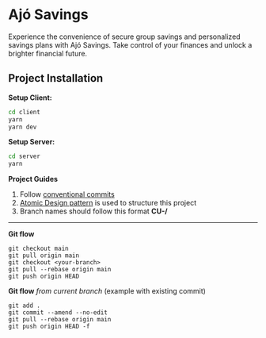 # Ajó Savings

Experience the convenience of secure group savings and personalized savings plans with Ajó Savings.
Take control of your finances and unlock a brighter financial future.

## Project Installation

**Setup Client:**

```bash
cd client
yarn
yarn dev
```

**Setup Server:**

```bash
cd server
yarn
```

**Project Guides**

1. Follow [conventional commits](https://www.conventionalcommits.org/en/v1.0.0/)
2. [Atomic Design pattern]() is used to structure this project
3. Branch names should follow this format **CU-<task-id>/<task-name>**

---

**Git flow**

```
git checkout main
git pull origin main
git checkout <your-branch>
git pull --rebase origin main
git push origin HEAD
```

**Git flow** _from current branch_ (example with existing commit)

```
git add .
git commit --amend --no-edit
git pull --rebase origin main
git push origin HEAD -f
```
